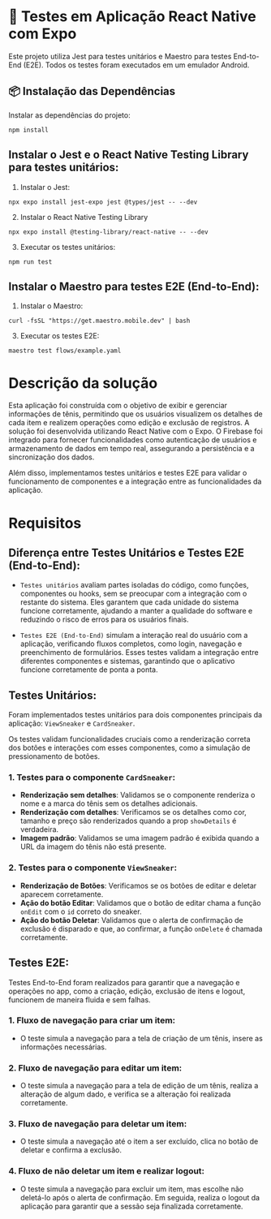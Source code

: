 # 📌 Testes em Aplicação React Native com Expo

Este projeto utiliza Jest para testes unitários e Maestro para testes End-to-End (E2E). Todos os testes foram executados em um emulador Android.

## 📦 Instalação das Dependências

Instalar as dependências do projeto:

```
npm install
```

## Instalar o Jest e o React Native Testing Library para testes unitários:

1. Instalar o Jest:

```
npx expo install jest-expo jest @types/jest -- --dev
```

2. Instalar o React Native Testing Library

```
npx expo install @testing-library/react-native -- --dev
```

3. Executar os testes unitários:

```
npm run test
```

## Instalar o Maestro para testes E2E (End-to-End):

1. Instalar o Maestro:

```
curl -fsSL "https://get.maestro.mobile.dev" | bash
```

3. Executar os testes E2E:

```
maestro test flows/example.yaml
```


# Descrição da solução

Esta aplicação foi construída com o objetivo de exibir e gerenciar informações de tênis, permitindo que os usuários visualizem os detalhes de cada item e realizem operações como edição e exclusão de registros. A solução foi desenvolvida utilizando React Native com o Expo. O Firebase foi integrado para fornecer funcionalidades como autenticação de usuários e armazenamento de dados em tempo real, assegurando a persistência e a sincronização dos dados.

Além disso, implementamos testes unitários e testes E2E para validar o funcionamento de componentes e a integração entre as funcionalidades da aplicação.

# Requisitos

## Diferença entre Testes Unitários e Testes E2E (End-to-End):

- `Testes unitários` avaliam partes isoladas do código, como funções, componentes ou hooks, sem se preocupar com a integração com o restante do sistema. Eles garantem que cada unidade do sistema funcione corretamente, ajudando a manter a qualidade do software e reduzindo o risco de erros para os usuários finais.

- `Testes E2E (End-to-End)` simulam a interação real do usuário com a aplicação, verificando fluxos completos, como login, navegação e preenchimento de formulários. Esses testes validam a integração entre diferentes componentes e sistemas, garantindo que o aplicativo funcione corretamente de ponta a ponta.

## Testes Unitários:

Foram implementados testes unitários para dois componentes principais da aplicação: `ViewSneaker` e `CardSneaker`.

Os testes validam funcionalidades cruciais como a renderização correta dos botões e interações com esses componentes, como a simulação de pressionamento de botões.

### 1. Testes para o componente `CardSneaker`:
- **Renderização sem detalhes**: Validamos se o componente renderiza o nome e a marca do tênis sem os detalhes adicionais.
- **Renderização com detalhes**: Verificamos se os detalhes como cor, tamanho e preço são renderizados quando a prop `showDetails` é verdadeira.
- **Imagem padrão**: Validamos se uma imagem padrão é exibida quando a URL da imagem do tênis não está presente.

### 2. Testes para o componente `ViewSneaker`:
- **Renderização de Botões**: Verificamos se os botões de editar e deletar aparecem corretamente.
- **Ação do botão Editar**: Validamos que o botão de editar chama a função `onEdit` com o `id` correto do sneaker.
- **Ação do botão Deletar**: Validamos que o alerta de confirmação de exclusão é disparado e que, ao confirmar, a função `onDelete` é chamada corretamente.


## Testes E2E:

Testes End-to-End foram realizados para garantir que a navegação e operações no app, como a criação, edição, exclusão de itens e logout, funcionem de maneira fluida e sem falhas.

### 1. Fluxo de navegação para criar um item:

- O teste simula a navegação para a tela de criação de um tênis, insere as informações necessárias.

### 2. Fluxo de navegação para editar um item:

- O teste simula a navegação para a tela de edição de um tênis, realiza a alteração de algum dado, e verifica se a alteração foi realizada corretamente.

### 3. Fluxo de navegação para deletar um item:

- O teste simula a navegação até o item a ser excluído, clica no botão de deletar e confirma a exclusão.

### 4. Fluxo de não deletar um item e realizar logout:

- O teste simula a navegação para excluir um item, mas escolhe não deletá-lo após o alerta de confirmação. Em seguida, realiza o logout da aplicação para garantir que a sessão seja finalizada corretamente.
